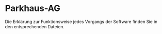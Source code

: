 # Parkhaus-AG
Die Erklärung zur Funktionsweise jedes Vorgangs der Software finden Sie in den entsprechenden Dateien.
